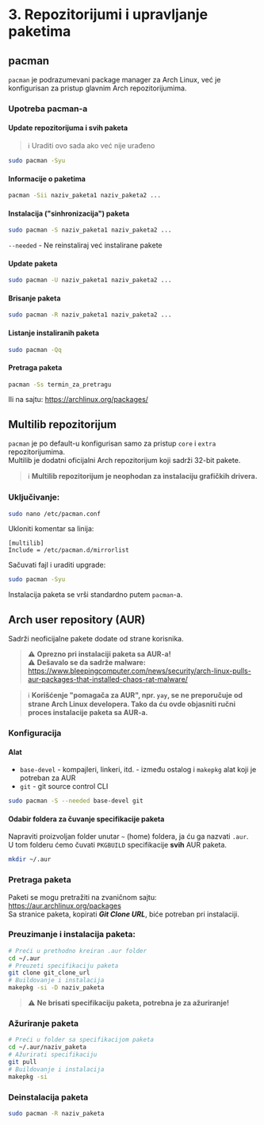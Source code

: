 # 3. Repozitorijumi i upravljanje paketima
## pacman
`pacman` je podrazumevani package manager za Arch Linux, već je konfigurisan za pristup glavnim Arch repozitorijumima.

### Upotreba pacman-a
#### Update repozitorijuma i svih paketa
> ℹ️ Uraditi ovo sada ako već nije urađeno  

```sh
sudo pacman -Syu
```

#### Informacije o paketima
```sh
pacman -Sii naziv_paketa1 naziv_paketa2 ...
```

#### Instalacija ("sinhronizacija") paketa
```sh
sudo pacman -S naziv_paketa1 naziv_paketa2 ...
```
`--needed` - Ne reinstaliraj već instalirane pakete

#### Update paketa
```sh
sudo pacman -U naziv_paketa1 naziv_paketa2 ...
```

#### Brisanje paketa
```sh
sudo pacman -R naziv_paketa1 naziv_paketa2 ...
```

#### Listanje instaliranih paketa
```sh
sudo pacman -Qq
```

#### Pretraga paketa
```sh
pacman -Ss termin_za_pretragu
```
Ili na sajtu: https://archlinux.org/packages/

## Multilib repozitorijum
`pacman` je po default-u konfigurisan samo za pristup `core` i `extra` repozitorijumima.  
Multilib je dodatni oficijalni Arch repozitorijum koji sadrži 32-bit pakete.  
> ℹ️ **Multilib repozitorijum je neophodan za instalaciju grafičkih drivera.**  

### Uključivanje:

```sh
sudo nano /etc/pacman.conf
```

Ukloniti komentar sa linija:
```
[multilib]
Include = /etc/pacman.d/mirrorlist
```

Sačuvati fajl i uraditi upgrade:
```sh
sudo pacman -Syu
```

Instalacija paketa se vrši standardno putem `pacman`-a.

## Arch user repository (AUR)
Sadrži neoficijalne pakete dodate od strane korisnika.  

> ⚠️ **Oprezno pri instalaciji paketa sa AUR-a!**  
> ⚠️ **Dešavalo se da sadrže malware:**  
>  https://www.bleepingcomputer.com/news/security/arch-linux-pulls-aur-packages-that-installed-chaos-rat-malware/

> ℹ️ **Korišćenje "pomagača za AUR", npr. `yay`, se ne preporučuje od strane Arch Linux developera. Tako da ću ovde objasniti ručni proces instalacije paketa sa AUR-a.**

### Konfiguracija
#### Alat
- `base-devel` - kompajleri, linkeri, itd. - između ostalog i `makepkg` alat koji je potreban za AUR
- `git` - git source control CLI
```sh
sudo pacman -S --needed base-devel git
```

#### Odabir foldera za čuvanje specifikacije paketa
Napraviti proizvoljan folder unutar `~` (home) foldera, ja ću ga nazvati `.aur`.  
U tom folderu ćemo čuvati `PKGBUILD` specifikacije **svih** AUR paketa.
```sh
mkdir ~/.aur
```

### Pretraga paketa
Paketi se mogu pretražiti na zvaničnom sajtu: https://aur.archlinux.org/packages  
Sa stranice paketa, kopirati ***Git Clone URL***, biće potreban pri instalaciji.

### Preuzimanje i instalacija paketa:
```sh
# Preći u prethodno kreiran .aur folder
cd ~/.aur
# Preuzeti specifikaciju paketa
git clone git_clone_url
# Buildovanje i instalacija
makepkg -si -D naziv_paketa
```

> ⚠️ **Ne brisati specifikaciju paketa, potrebna je za ažuriranje!**  

### Ažuriranje paketa
```sh
# Preći u folder sa specifikacijom paketa
cd ~/.aur/naziv_paketa
# Ažurirati specifikaciju
git pull
# Buildovanje i instalacija
makepkg -si
```

### Deinstalacija paketa
```sh
sudo pacman -R naziv_paketa
```